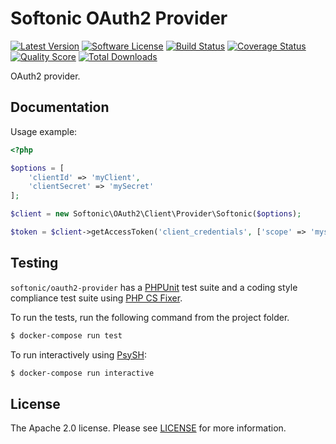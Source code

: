 Softonic OAuth2 Provider
=====

[![Latest Version](https://img.shields.io/github/release/softonic/oauth2-provider.svg?style=flat-square)](https://github.com/softonic/oauth2-provider/releases)
[![Software License](https://img.shields.io/badge/license-Apache%202.0-blue.svg?style=flat-square)](LICENSE.md)
[![Build Status](https://img.shields.io/travis/softonic/oauth2-provider/master.svg?style=flat-square)](https://travis-ci.org/softonic/oauth2-provider)
[![Coverage Status](https://img.shields.io/scrutinizer/coverage/g/softonic/oauth2-provider.svg?style=flat-square)](https://scrutinizer-ci.com/g/softonic/oauth2-provider/code-structure)
[![Quality Score](https://img.shields.io/scrutinizer/g/softonic/oauth2-provider.svg?style=flat-square)](https://scrutinizer-ci.com/g/softonic/oauth2-provider)
[![Total Downloads](https://img.shields.io/packagist/dt/softonic/oauth2-provider.svg?style=flat-square)](https://packagist.org/packages/softonic/oauth2-provider)

OAuth2 provider.

Documentation
-------

Usage example:

``` php
<?php

$options = [
    'clientId' => 'myClient',
    'clientSecret' => 'mySecret'
];

$client = new Softonic\OAuth2\Client\Provider\Softonic($options);

$token = $client->getAccessToken('client_credentials', ['scope' => 'myscope']);
```

Testing
-------

`softonic/oauth2-provider` has a [PHPUnit](https://phpunit.de) test suite and a coding style compliance test suite using [PHP CS Fixer](http://cs.sensiolabs.org/).

To run the tests, run the following command from the project folder.

``` bash
$ docker-compose run test
```

To run interactively using [PsySH](http://psysh.org/):
``` bash
$ docker-compose run interactive
```

License
-------

The Apache 2.0 license. Please see [LICENSE](LICENSE) for more information.

[PSR-2]: http://www.php-fig.org/psr/psr-2/
[PSR-4]: http://www.php-fig.org/psr/psr-4/
